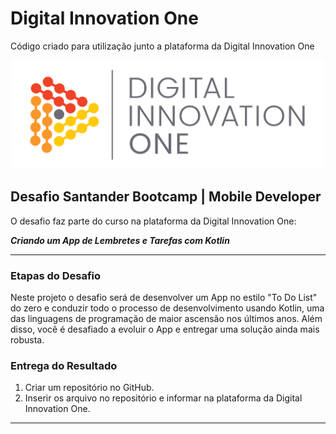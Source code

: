 # Digital Innovation One

Código criado para utilização junto a plataforma da Digital Innovation One

<p align="center"><img src="./DIO.png" width="500"></p>

## Desafio Santander Bootcamp | Mobile Developer

O desafio faz parte do curso na plataforma da Digital Innovation One:

__*Criando um App de Lembretes e Tarefas com Kotlin*__

---

### Etapas do Desafio

Neste projeto o desafio será de desenvolver um App no estilo "To Do List" do zero e conduzir todo o processo de desenvolvimento usando Kotlin, uma das linguagens de programação de maior ascensão nos últimos anos. Além disso, você é desafiado a evoluir o App e entregar uma solução ainda mais robusta.  

### Entrega do Resultado

1. Criar um repositório no GitHub.
2. Inserir os arquivo no repositório e informar na plataforma da Digital Innovation One.

---
